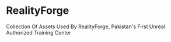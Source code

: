 # RealityForge
Collection Of Assets Used By RealityForge, Pakistan's First Unreal Authorized Training Center
